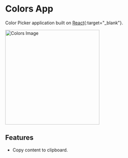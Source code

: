 # Colors App
Color Picker application built on [React](https://reactjs.org/){:target="_blank"}.

<!-- ![Colors Image](https://images.unsplash.com/photo-1573828250488-f6d836e6ae00?ixlib=rb-1.2.1&ixid=MnwxMjA3fDB8MHxwaG90by1wYWdlfHx8fGVufDB8fHx8&auto=format&fit=crop&w=2070&q=80 ) -->

<img src="https://images.unsplash.com/photo-1573828250488-f6d836e6ae00?ixlib=rb-1.2.1&ixid=MnwxMjA3fDB8MHxwaG90by1wYWdlfHx8fGVufDB8fHx8&auto=format&fit=crop&w=2070&q=80" alt="Colors Image" width="300"/>


## Features
- Copy content to clipboard.